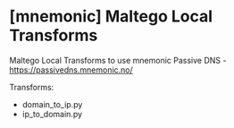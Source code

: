 # [mnemonic] Maltego Local Transforms
Maltego Local Transforms to use mnemonic Passive DNS - https://passivedns.mnemonic.no/

Transforms:
- domain_to_ip.py
- ip_to_domain.py
